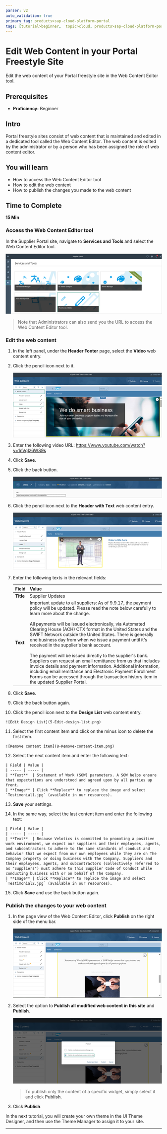 ```yaml
---
parser: v2
auto_validation: true
primary_tag: products>sap-cloud-platform-portal
tags: [tutorial>beginner,  topic>cloud, products>sap-cloud-platform-portal ]
---
```


# Edit Web Content in your Portal Freestyle Site
<!-- description --> Edit the web content of your Portal freestyle site in the Web Content Editor tool.

## Prerequisites  
 - **Proficiency:** Beginner


## Intro
Portal freestyle sites consist of web content that is maintained and edited in a dedicated tool called the Web Content Editor. The web content is edited by the administrator or by a person who has been assigned the role of web content editor.
## You will learn  
  - How to access the Web Content Editor tool
  - How to edit the web content
  - How to publish the changes you made to the web content
## Time to Complete
**15 Min**

### Access the Web Content Editor tool

In the Supplier Portal site, navigate to **Services and Tools** and select the Web Content Editor tool.

![Open Web Content Editor](0-open-tool.png)

>Note that Administrators can also send you the URL to access the Web Content Editor tool.


### Edit the web content


1. In the left panel, under the **Header Footer** page, select the **Video** web content entry.

2. Click the pencil icon next to it.

    ![Edit video](1-Edit-video.png)

3. Enter the following video URL: <https://www.youtube.com/watch?v=1nVqIz6WS9s>

4. Click **Save**.

5. Click the back button.

    ![Back button](2-Back-button.png)

6. Click the pencil icon next to the **Header with Text** web content entry.

    ![Edit Header with Text](2a-edit-header-text.png)

7. Enter the following texts in the relevant fields:

    | Field | Value |
    |-------|----------|
    | **Title** | Supplier Updates |
    | **Text** | Important update to all suppliers: As of 9.9.17, the  payment policy will be updated. Please read the note below carefully to learn more about the change. <br><br> All payments will be issued electronically, via Automated Clearing House (ACH) CTX format in the United States and the SWIFT Network outside the United States. There is generally one business day from when we issue a payment until it's received in the supplier's bank account. <br><br> The payment will be issued directly to the supplier's bank. Suppliers can request an email remittance from us that includes invoice details and payment information. Additional information, including email remittance and Electronic Payment Enrollment Forms can be accessed through the transaction history item in the updated Supplier Portal. |

 8. Click **Save**.

 9. Click the back button again.

 10. Click the pencil icon next to the **Design List** web content entry.

    ![Edit Design List](5-Edit-design-list.png)

 11. Select the first content item and click on the minus icon to delete the first item.

    ![Remove content item](8-Remove-content-item.png)

 12. Select the next content item and enter the following text:

    | Field | Value |
    | ----- | ----- |
    | **Text**  | Statement of Work (SOW) parameters. A SOW helps ensure that expectations are understood and agreed upon by all parties up front.
    | **Image** | Click **Replace** to replace the image and select `Testimonial1.jpg` (available in our resources).

   13. **Save** your settings.

   14. In the same way, select the last content item and enter the following text:

    | Field | Value |
    | ----- | ----- |
    | **Text**  | Because Velotics is committed to promoting a positive work environment, we expect our suppliers and their employees, agents, and subcontractors to adhere to the same standards of conduct and behavior that we expect from our own employees while they are on The Company property or doing business with The Company. Suppliers and their employees, agents, and subcontractors (collectively referred to as "Suppliers") must adhere to this Supplier Code of Conduct while conducting business with or on behalf of The Company.
    | **Image** | Click **Replace** to replace the image and select `Testimonial2.jpg` (available in our resources).

   15.	Click **Save** and use the back button again.


### Publish the changes to your web content


1. In the page view of the Web Content Editor, click **Publish** on the right side of the menu bar.

    ![Publish](3-Publish.png)

2. Select the option to **Publish all modified web content in this site** and **Publish**.

    ![Publish all changes](4-Publish-all-changes.png)

    >To publish only the content of a specific widget, simply select it and click **Publish**.

3. Click **Publish**.



In the next tutorial, you will create your own theme in the UI Theme Designer, and then use the Theme Manager to assign it to your site.


---
